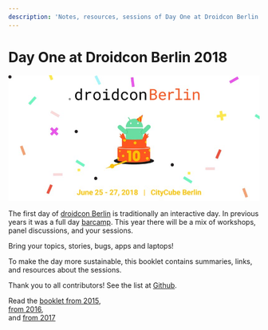 ```yaml
---
description: 'Notes, resources, sessions of Day One at Droidcon Berlin 2018'
---
```


# Day One at Droidcon Berlin 2018

![](.gitbook/assets/droidcon2018.jpg)

The first day of [droidcon Berlin](http://droidcon.de) is traditionally an interactive day. In previous years it was a full day [barcamp](http://barcamp.org). This year there will be a mix of workshops, panel discussions, and your sessions.

Bring your topics, stories, bugs, apps and laptops!

To make the day more sustainable, this booklet contains summaries, links, and resources about the sessions.

Thank you to all contributors! See the list at [Github](https://github.com/droidcon/gitbook-2018-berlin-barcamp/network/members).

Read the [booklet from 2015](https://droidcon.gitbook.io/2015-berlin-barcamp),  
[from 2016](https://droidcon.gitbook.io/2016-berlin-barcamp),  
and [from 2017](https://droidcon.gitbook.io/2017-berlin-barcamp)

